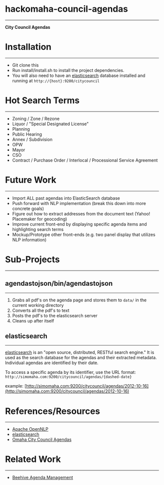 # hackomaha-council-agendas
***

**City Council Agendas**

# Installation
***

- Git clone this
- Run install/install.sh to install the project dependencies.
- You will also need to have an [elasticsearch](http://www.elasticsearch.org) database installed and running at `http://{host}:9200/citycouncil`


# Hot Search Terms
***
- Zoning / Zone / Rezone
- Liquor / "Special Designated License"
- Planning
- Public Hearing
- Annex / Subdivision
- OPW
- Mayor
- CSO
- Contract / Purchase Order / Interlocal / Processional Service Agreement

# Future Work
***
- Import ALL past agendas into ElasticSearch database
- Push forward with NLP implementation (break this down into more concrete goals)
- Figure out how to extract addresses from the document text (Yahoo! Placemaker for geocoding)
- Improve current front-end by displaying specific agenda items and highlighting search terms
- Mockup/Prototype other front-ends (e.g. two panel display that utilizes NLP information)

# Sub-Projects
***

## agendastojson/bin/agendastojson
***
1. Grabs all pdf's on the agenda page and stores them to `data/` in the current working directory
2. Converts all the pdf's to text
3. Posts the pdf's to the elasticsearch server
4. Cleans up after itself

## elasticsearch
***

[elasticsearch](http://www.elasticsearch.org) is an "open source, distributed, RESTful search engine." It is used as the search database for the agendas and their extracted metadata.  Individual agendas are identified by their date.

To access a specific agenda by its identifier, use the URL format:
`http://simomaha.com:9200/citycouncil/agendas/{dashed-date}`

example:
[http://simomaha.com:9200/citycouncil/agendas/2012-10-16](http://simomaha.com:9200/citycouncil/agendas/2012-10-16)

# References/Resources
***
- [Apache OpenNLP](http://opennlp.apache.org/)
- [elasticsearch](http://www.elasticsearch.org)
- [Omaha City Council Agendas](http://www.cityofomaha.org/cityclerk/city-council/agendas)

# Related Work
***
- [Beehive Agenda Management](http://www.beehiveindustries.com/solutions/agenda-management/)

